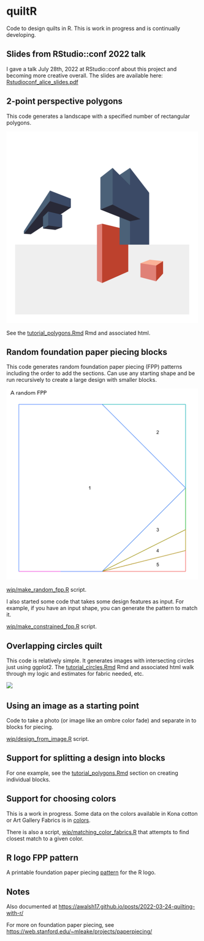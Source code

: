 # quiltR

Code to design quilts in R. This is work in progress and is continually developing.

## Slides from RStudio::conf 2022 talk

I gave a talk July 28th, 2022 at RStudio::conf about this project and becoming more creative overall. The slides are available here: [Rstudioconf_alice_slides.pdf](./rstudioconf2022_talk/Rstudioconf_alice_slides.pdf)

## 2-point perspective polygons

This code generates a landscape with a specified number of rectangular polygons.

<img src="./examples/simple_cubes2.png" width="500"/>

See the [tutorial_polygons.Rmd](./how_to_run/tutorial_polygons.Rmd) Rmd and associated html.

## Random foundation paper piecing blocks

This code generates random foundation paper piecing (FPP) patterns
including the order to add the sections. Can use any starting shape
and be run recursively to create a large design with smaller blocks.

<img src="./examples/random_fpp_design.png" width="500"/>

[wip/make_random_fpp.R](./wip/make_random_fpp.R) script.

I also started some code that takes some design features as input.
For example, if you have an input shape, you can generate the pattern 
to match it.

[wip/make_constrained_fpp.R](./wip/make_constrained_fpp.R) script.

## Overlapping circles quilt

This code is relatively simple. It generates images with intersecting
circles just using ggplot2. The [tutorial_circles.Rmd](./how_to_run/tutorial_circles.Rmd) 
Rmd and associated html walk through my logic and estimates for fabric needed, etc.

<img src="./examples/example_circles.png" width="500"/>

## Using an image as a starting point

Code to take a photo (or image like an ombre color fade) and separate in to blocks for piecing.

[wip/design_from_image.R](./wip/design_from_image.R) script.

## Support for splitting a design into blocks

For one example, see the [tutorial_polygons.Rmd](./how_to_run/tutorial_polygons.Rmd) 
section on creating individual blocks.

## Support for choosing colors

This is a work in progress. Some data on the colors available in Kona cotton
or Art Gallery Fabrics is in [colors]("./colors").

There is also a script, [wip/matching_color_fabrics.R](./wip/matching_color_fabrics.R) 
that attempts to find closest match to a given color.

## R logo FPP pattern

A printable foundation paper piecing [pattern](./examples/R_logo_pattern.pdf) for the R logo.

## Notes

Also documented at <https://awalsh17.github.io/posts/2022-03-24-quilting-with-r/>

For more on foundation paper piecing, see <https://web.stanford.edu/~mleake/projects/paperpiecing/>

